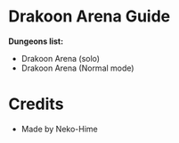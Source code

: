 # Drakoon Arena Guide

**Dungeons list:**
- Drakoon Arena (solo)
- Drakoon Arena (Normal mode)

# Credits
- Made by Neko-Hime